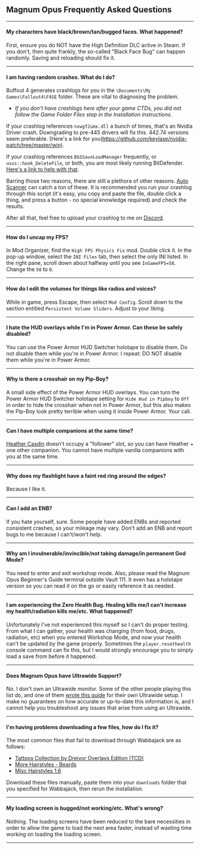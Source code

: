 ## Magnum Opus Frequently Asked Questions

---

#### My characters have black/brown/tan/bugged faces. What happened?

First, ensure you do NOT have the High Definition DLC active in Steam. If you don't, then quite frankly, the so-called "Black Face Bug" can happen randomly. Saving and reloading should fix it.

---

#### I am having random crashes. What do I do?

Buffout 4 generates crashlogs for you in the `\Documents\My Games\Fallout4\F4SE` folder. These are vital to diagnosing the problem.
  -  *If you don't have crashlogs here after your game CTDs, you did not follow the Game Folder Files step in the Installation instructions.*

If your crashlog references `nvwgf2umx.dll` a bunch of times, that's an Nvidia Driver crash. Downgrading to pre-445 drivers will fix this. 442.74 versions seem preferable. [Here's a link for you\(https://github.com/keylase/nvidia-patch/tree/master/win).

If your crashlog references `BGSSaveLoadManager` frequently, or `usvs::hook_DeleteFile`, or both, you are most likely running BitDefender. [Here's a link to help with that](https://www.bitdefender.com/consumer/support/answer/28557/).

Barring those two reasons, there are still a plethora of other reasons. [Auto Scanner](https://www.nexusmods.com/fallout4/mods/56255) can catch a ton of these. It is recommended you run your crashlog through this script (it's easy, you copy and paste the file, double click a thing, and press a button - no special knowledge required) and check the results.

After all that, feel free to upload your crashlog to me on [Discord](https://discord.gg/yABEjwB).

---

#### How do I uncap my FPS?

In Mod Organizer, find the `High FPS Physics Fix` mod. Double click it. In the pop-up window, select the `INI Files` tab, then select the only INI listed. In the right pane, scroll down about halfway until you see `InGameFPS=58`. Change the `58` to `0`.

---

#### How do I edit the volumes for things like radios and voices?

While in game, press Escape, then select `Mod Config`. Scroll down to the section entitled `Persistent Volume Sliders`. Adjust to your liking.

---

#### I hate the HUD overlays while I'm in Power Armor. Can these be safely disabled?

You can use the Power Armor HUD Switcher holotape to disable them. Do not disable them while you're in Power Armor. I repeat: DO NOT disable them while you're in Power Armor.

---

#### Why is there a crosshair on my Pip-Boy?

A small side effect of the Power Armor HUD overlays. You can turn the Power Armor HUD Switcher holotape setting for `Hide Hud in Pipboy` to `Off` in order to hide the crosshair when not in Power Armor, but this also makes the Pip-Boy look pretty terrible when using it inside Power Armor. Your call.

---

#### Can I have multiple companions at the same time?

[Heather Casdin](https://www.nexusmods.com/fallout4/mods/23273) doesn't occupy a "follower" slot, so you can have Heather + one other companion. You cannot have multiple vanilla companions with you at the same time.

---

#### Why does my flashlight have a faint red ring around the edges?

Because I like it.

---

#### Can I add an ENB?

If you hate yourself, sure. Some people have added ENBs and reported consistent crashes, so your mileage may vary. Don't add an ENB and report bugs to me because I can't/won't help.

---

#### Why am I invulnerable/invincible/not taking damage/in permanent God Mode?

You need to enter and exit workshop mode.  Also, please read the Magnum Opus Beginner's Guide terminal outside Vault 111. It even has a holotape version so you can read it on the go or easily reference it as needed.

---

#### I am experiencing the Zero Health Bug. Healing kills me/I can't increase my health/radiation kills me/etc. What happened?

Unfortunately I've not experienced this myself so I can't do proper testing. From what I can gather, your health was changing (from food, drugs, radiation, etc) when you entered Workshop Mode, and now your health can't be updated by the game properly. Sometimes the `player.resethealth` console command can fix this, but I would strongly encourage you to simply load a save from before it happened.

---

#### Does Magnum Opus have Ultrawide Support?

No. I don't own an Ultrawide monitor. Some of the other people playing this list do, and one of them [wrote this guide](https://docs.google.com/document/d/1EbZ_DpyhctsrpBlylDYc2TXtm1NAOjkcYjRCNZsC958/edit) for their own Ultrawide setup. I make no guarantees on how accurate or up-to-date this information is, and I cannot help you troubleshoot any issues that arise from using an Ultrawide.

---

#### I'm having problems downloading a few files, how do I fix it?

The most common files that fail to download through Wabbajack are as follows:
  -  [Tattoos Collection by Dreivor Overlays Edition (TCD)](https://www.nexusmods.com/Core/Libs/Common/Widgets/DownloadPopUp?id=232053&game_id=1151iles)
  -  [More Hairstyles - Beards](http://www.mediafire.com/file/iztz7iidy6djz1e/MoreHairstyles-Beards.rar/file)
  -  [Misc Hairstyles 1.6](http://www.mediafire.com/file/kfac38dni6d53rp/MiscHairstyle1.6_by_Atherisz.7z/file)

Download these files manually, paste them into your `downloads` folder that you specified for Wabbajack, then rerun the installation.

---

#### My loading screen is bugged/not working/etc. What's wrong?

Nothing. The loading screens have been reduced to the bare necessities in order to allow the game to load the next area faster, instead of wasting time working on loading the loading screen.

---
